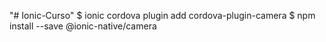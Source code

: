 "# Ionic-Curso" 
$ ionic cordova plugin add cordova-plugin-camera
$ npm install --save @ionic-native/camera